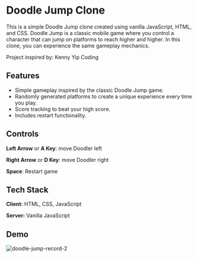# Doodle Jump Clone

This is a simple Doodle Jump clone created using vanilla JavaScript, HTML, and CSS. Doodle Jump is a classic mobile game where you control a character that can jump on platforms to reach higher and higher. In this clone, you can experience the same gameplay mechanics.

Project inspired by:
Kenny Yip Coding


## Features

- Simple gameplay inspired by the classic Doodle Jump game.
- Randomly generated platforms to create a unique experience every time you play.
- Score tracking to beat your high score.
- Includes restart functionality.


## Controls

**Left Arrow** or **A Key**: move Doodler left

**Right Arrow** or **D Key**: move Doodler right

**Space**: Restart game


## Tech Stack

**Client:** HTML, CSS, JavaScript

**Server:** Vanilla JavaScript


## Demo

![doodle-jump-record-2](https://github.com/KEFranD/doodle-jump/assets/130538538/696f1a48-d9d7-4a19-8533-6d5a6b99bd14)
